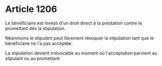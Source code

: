 # Article 1206

Le bénéficiaire est investi d'un droit direct à la prestation contre le promettant dès la stipulation.

Néanmoins le stipulant peut librement révoquer la stipulation tant que le bénéficiaire ne l'a pas acceptée.

La stipulation devient irrévocable au moment où l'acceptation parvient au stipulant ou au promettant.

